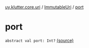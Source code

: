 [uy.klutter.core.uri](../index.md) / [ImmutableUri](index.md) / [port](.)


# port
<code>abstract val port: Int?</code> [(source)](https://github.com/kohesive/klutter/blob/master/core-jdk6/src/main/kotlin/uy/klutter/core/uri/UriBuilder.kt#L33)<br/>

